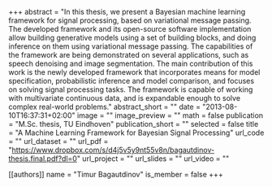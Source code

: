 +++
abstract = "In this thesis, we present a Bayesian machine learning framework for  signal  processing,  based  on  variational  message  passing.   The developed framework and its open-source software implementation allow building generative models using a set of building blocks, and doing  inference  on  them  using  variational  message  passing.   The capabilities of the framework are being demonstrated on several applications, such as speech denoising and image segmentation. The main contribution of this work is the newly developed framework that incorporates means for model specification, probabilistic inference and model comparison, and focuses on solving signal processing tasks.  The framework is capable of working with multivariate  continuous  data,  and  is  expandable  enough  to  solve  complex real-world problems."
abstract_short = ""
date = "2013-08-10T16:37:31+02:00"
image = ""
image_preview = ""
math = false
publication = "M.Sc. thesis, TU Eindhoven"
publication_short = ""
selected = false
title = "A Machine Learning Framework for Bayesian Signal Processing"
url_code = ""
url_dataset = ""
url_pdf = "https://www.dropbox.com/s/d4j5v5y9nt55v8n/bagautdinov-thesis.final.pdf?dl=0"
url_project = ""
url_slides = ""
url_video = ""

[[authors]]
    name = "Timur Bagautdinov"
    is_member = false
+++
